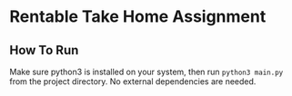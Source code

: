 # Rentable Take Home Assignment

## How To Run

Make sure python3 is installed on your system, then run `python3 main.py` from the project directory. No external dependencies are needed.
